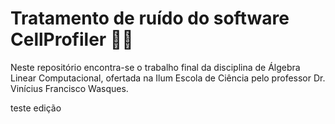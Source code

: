 # Tratamento de ruído do software CellProfiler 🔬🦠
Neste repositório encontra-se o trabalho final da disciplina de Álgebra Linear Computacional, ofertada na Ilum Escola de Ciência pelo professor Dr. Vinícius Francisco Wasques. 

teste edição
